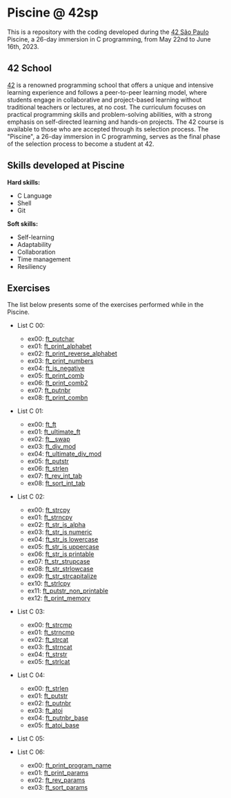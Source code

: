 # Piscine @ 42sp

This is a repository with the coding developed during the [42 São Paulo](https://www.42sp.org.br/) Piscine, a 26-day immersion in C programming, from May 22nd to June 16th, 2023.

## 42 School

[42](https://42.fr/en/homepage/) is a renowned programming school that offers a unique and intensive learning experience and follows a peer-to-peer learning model, where students engage in collaborative and project-based learning without traditional teachers or lectures, at no cost. The curriculum focuses on practical programming skills and problem-solving abilities, with a strong emphasis on self-directed learning and hands-on projects. The 42 course is available to those who are accepted through its selection process. The "Piscine", a 26-day immersion in C programming, serves as the final phase of the selection process to become a student at 42.

## Skills developed at Piscine

**Hard skills:**

- C Language
- Shell
- Git

**Soft skills:**

- Self-learning
- Adaptability
- Collaboration
- Time management
- Resiliency

## Exercises

The list below presents some of the exercises performed while in the Piscine.

- List C 00:
  - ex00: [ft_putchar](https://github.com/daniele-frade/42sp-piscine/tree/main/c00/ex00_ft_putchar)
  - ex01: [ft_print_alphabet](https://github.com/daniele-frade/42sp-piscine/tree/main/c00/ex01_ft_print_alphabet)
  - ex02: [ft_print_reverse_alphabet](https://github.com/daniele-frade/42sp-piscine/tree/main/c00/ex02_ft_print_reverse_alphabet)
  - ex03: [ft_print_numbers](https://github.com/daniele-frade/42sp-piscine/tree/main/c00/ex03_ft_print_numbers)
  - ex04: [ft_is_negative](https://github.com/daniele-frade/42sp-piscine/tree/main/c00/ex04_ft_is_negative)
  - ex05: [ft_print_comb](https://github.com/daniele-frade/42sp-piscine/tree/main/c00/ex05_ft_print_comb)
  - ex06: [ft_print_comb2](https://github.com/daniele-frade/42sp-piscine/tree/main/c00/ex06_ft_print_comb2)
  - ex07: [ft_putnbr](https://github.com/daniele-frade/42sp-piscine/tree/main/c00/ex07_ft_putnbr)
  - ex08: [ft_print_combn](https://github.com/daniele-frade/42sp-piscine/tree/main/c00/ex08_ft_print_combn)

- List C 01:
  - ex00: [ft_ft](https://github.com/daniele-frade/42sp-piscine/tree/main/c01/ex00_ft_ft)
  - ex01: [ft_ultimate_ft](https://github.com/daniele-frade/42sp-piscine/tree/main/c01/ex01_ft_ultimate_ft)
  - ex02: [ft__swap](https://github.com/daniele-frade/42sp-piscine/tree/main/c01/ex02_ft_swap)
  - ex03: [ft_div_mod](https://github.com/daniele-frade/42sp-piscine/tree/main/c01/ex03_ft_div_mod)
  - ex04: [ft_ultimate_div_mod](https://github.com/daniele-frade/42sp-piscine/tree/main/c01/ex04_ft_ultimate_div_mod)
  - ex05: [ft_putstr](https://github.com/daniele-frade/42sp-piscine/tree/main/c01/ex05_ft_putstr)
  - ex06: [ft_strlen](https://github.com/daniele-frade/42sp-piscine/tree/main/c01/ex06_ft_strlen)
  - ex07: [ft_rev_int_tab](https://github.com/daniele-frade/42sp-piscine/tree/main/c01/ex07_ft_rev_int_tab)
  - ex08: [ft_sort_int_tab](https://github.com/daniele-frade/42sp-piscine/tree/main/c01/ex08_ft_sort_int_tab)

- List C 02:
  - ex00: [ft_strcpy](https://github.com/daniele-frade/42sp-piscine/tree/main/c02/ex00_ft_strcpy)
  - ex01: [ft_strncpy](https://github.com/daniele-frade/42sp-piscine/tree/main/c02/ex01_ft_strncpy)
  - ex02: [ft_str_is_alpha](https://github.com/daniele-frade/42sp-piscine/tree/main/c02/ex02_ft_str_is_alpha)
  - ex03: [ft_str_is numeric](https://github.com/daniele-frade/42sp-piscine/tree/main/c02/ex03_ft_str_is_numeric)
  - ex04: [ft_str_is lowercase](https://github.com/daniele-frade/42sp-piscine/tree/main/c02/ex04_ft_str_is_lowercase)
  - ex05: [ft_str_is uppercase](https://github.com/daniele-frade/42sp-piscine/tree/main/c02/ex05_ft_str_is_uppercase)
  - ex06: [ft_str_is printable](https://github.com/daniele-frade/42sp-piscine/tree/main/c02/ex06_ft_str_is_printable)
  - ex07: [ft_str_strupcase](https://github.com/daniele-frade/42sp-piscine/tree/main/c02/ex07_ft_strupcase)
  - ex08: [ft_str_strlowcase](https://github.com/daniele-frade/42sp-piscine/tree/main/c02/ex08_ft_strlowcase)
  - ex09: [ft_str_strcapitalize](https://github.com/daniele-frade/42sp-piscine/tree/main/c02/ex09_ft_strcapitalize)
  - ex10: [ft_strlcpy](https://github.com/daniele-frade/42sp-piscine/tree/main/c02/ex10_ft_strlcpy)
  - ex11: [ft_putstr_non_printable](https://github.com/daniele-frade/42sp-piscine/tree/main/c02/ex11_ft_putstr_non_printable)
  - ex12: [ft_print_memory](https://github.com/daniele-frade/42sp-piscine/tree/main/c02/ex12_ft_print_memory)

- List C 03:
  - ex00: [ft_strcmp](https://github.com/daniele-frade/42sp-piscine/tree/main/c03/ex00_ft_strcmp)
  - ex01: [ft_strncmp](https://github.com/daniele-frade/42sp-piscine/tree/main/c03/ex01_ft_strncmp)
  - ex02: [ft_strcat](https://github.com/daniele-frade/42sp-piscine/tree/main/c03/ex02_ft_strcat)
  - ex03: [ft_strncat](https://github.com/daniele-frade/42sp-piscine/tree/main/c03/ex03_ft_strncat)
  - ex04: [ft_strstr](https://github.com/daniele-frade/42sp-piscine/tree/main/c03/ex04_ft_strstr)
  - ex05: [ft_strlcat](https://github.com/daniele-frade/42sp-piscine/tree/main/c03/ex05_ft_strlcat)

- List C 04:
  - ex00: [ft_strlen](https://github.com/daniele-frade/42sp-piscine/tree/main/c04/ex00_ft_strlen)
  - ex01: [ft_putstr](https://github.com/daniele-frade/42sp-piscine/tree/main/c04/ex01_ft_putstr)
  - ex02: [ft_putnbr](https://github.com/daniele-frade/42sp-piscine/tree/main/c04/ex02_ft_putnbr)
  - ex03: [ft_atoi](https://github.com/daniele-frade/42sp-piscine/tree/main/c04/ex03_ft_atoi)
  - ex04: [ft_putnbr_base](https://github.com/daniele-frade/42sp-piscine/tree/main/c04/ex04_ft_putnbr_base)
  - ex05: [ft_atoi_base](https://github.com/daniele-frade/42sp-piscine/tree/main/c04/ex05_ft_atoi_base)

- List C 05:

- List C 06:
  - ex00: [ft_print_program_name](https://github.com/daniele-frade/42sp-piscine/tree/main/c06/ex00_ft_print_program_name)
  - ex01: [ft_print_params](https://github.com/daniele-frade/42sp-piscine/tree/main/c06/ex01_ft_print_params)
  - ex02: [ft_rev_params](https://github.com/daniele-frade/42sp-piscine/tree/main/c06/ex02_ft_rev_params)
  - ex03: [ft_sort_params](https://github.com/daniele-frade/42sp-piscine/tree/main/c06/ex03_ft_sort_params)